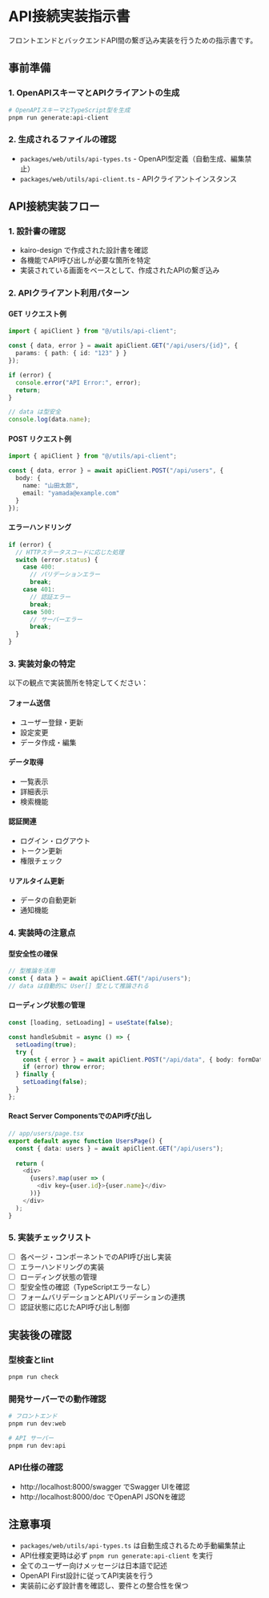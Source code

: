 # API接続実装指示書

フロントエンドとバックエンドAPI間の繋ぎ込み実装を行うための指示書です。

## 事前準備

### 1. OpenAPIスキーマとAPIクライアントの生成
```bash
# OpenAPIスキーマとTypeScript型を生成
pnpm run generate:api-client
```

### 2. 生成されるファイルの確認
- `packages/web/utils/api-types.ts` - OpenAPI型定義（自動生成、編集禁止）
- `packages/web/utils/api-client.ts` - APIクライアントインスタンス

## API接続実装フロー

### 1. 設計書の確認
- kairo-design で作成された設計書を確認
- 各機能でAPI呼び出しが必要な箇所を特定
- 実装されている画面をベースとして、作成されたAPIの繋ぎ込み

### 2. APIクライアント利用パターン

#### GET リクエスト例
```typescript
import { apiClient } from "@/utils/api-client";

const { data, error } = await apiClient.GET("/api/users/{id}", {
  params: { path: { id: "123" } }
});

if (error) {
  console.error("API Error:", error);
  return;
}

// data は型安全
console.log(data.name);
```

#### POST リクエスト例
```typescript
import { apiClient } from "@/utils/api-client";

const { data, error } = await apiClient.POST("/api/users", {
  body: {
    name: "山田太郎",
    email: "yamada@example.com"
  }
});
```

#### エラーハンドリング
```typescript
if (error) {
  // HTTPステータスコードに応じた処理
  switch (error.status) {
    case 400:
      // バリデーションエラー
      break;
    case 401:
      // 認証エラー
      break;
    case 500:
      // サーバーエラー
      break;
  }
}
```

### 3. 実装対象の特定

以下の観点で実装箇所を特定してください：

#### フォーム送信
- ユーザー登録・更新
- 設定変更
- データ作成・編集

#### データ取得
- 一覧表示
- 詳細表示
- 検索機能

#### 認証関連
- ログイン・ログアウト
- トークン更新
- 権限チェック

#### リアルタイム更新
- データの自動更新
- 通知機能

### 4. 実装時の注意点

#### 型安全性の確保
```typescript
// 型推論を活用
const { data } = await apiClient.GET("/api/users");
// data は自動的に User[] 型として推論される
```

#### ローディング状態の管理
```typescript
const [loading, setLoading] = useState(false);

const handleSubmit = async () => {
  setLoading(true);
  try {
    const { error } = await apiClient.POST("/api/data", { body: formData });
    if (error) throw error;
  } finally {
    setLoading(false);
  }
};
```

#### React Server ComponentsでのAPI呼び出し
```typescript
// app/users/page.tsx
export default async function UsersPage() {
  const { data: users } = await apiClient.GET("/api/users");
  
  return (
    <div>
      {users?.map(user => (
        <div key={user.id}>{user.name}</div>
      ))}
    </div>
  );
}
```

### 5. 実装チェックリスト

- [ ] 各ページ・コンポーネントでのAPI呼び出し実装
- [ ] エラーハンドリングの実装
- [ ] ローディング状態の管理
- [ ] 型安全性の確認（TypeScriptエラーなし）
- [ ] フォームバリデーションとAPIバリデーションの連携
- [ ] 認証状態に応じたAPI呼び出し制御

## 実装後の確認

### 型検査とlint
```bash
pnpm run check
```

### 開発サーバーでの動作確認
```bash
# フロントエンド
pnpm run dev:web

# API サーバー
pnpm run dev:api
```

### API仕様の確認
- http://localhost:8000/swagger でSwagger UIを確認
- http://localhost:8000/doc でOpenAPI JSONを確認

## 注意事項

- `packages/web/utils/api-types.ts` は自動生成されるため手動編集禁止
- API仕様変更時は必ず `pnpm run generate:api-client` を実行
- 全てのユーザー向けメッセージは日本語で記述
- OpenAPI First設計に従ってAPI実装を行う
- 実装前に必ず設計書を確認し、要件との整合性を保つ